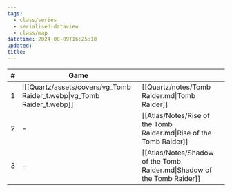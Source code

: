 ```yaml
---
tags:
  - class/series
  - serialised-dataview
  - class/map
datetime: 2024-08-09T16:25:10
updated: 
title:
---
```

<!-- QueryToSerialize: table without id sequence as "#", embed(link(thumbnail)) as Game, file.link as ""  from #class/video-game where series = [[]] sort sequence -->
<!-- SerializedQuery: table without id sequence as "#", embed(link(thumbnail)) as Game, file.link as ""  from #class/video-game where series = [[]] sort sequence -->

| # | Game                                                                   |                                                                         |
| - | ---------------------------------------------------------------------- | ----------------------------------------------------------------------- |
| 1 | ![[Quartz/assets/covers/vg_Tomb Raider_t.webp\|vg_Tomb Raider_t.webp]] | [[Quartz/notes/Tomb Raider.md\|Tomb Raider]]                            |
| 2 | \-                                                                     | [[Atlas/Notes/Rise of the Tomb Raider.md\|Rise of the Tomb Raider]]     |
| 3 | \-                                                                     | [[Atlas/Notes/Shadow of the Tomb Raider.md\|Shadow of the Tomb Raider]] |
<!-- SerializedQuery END -->
